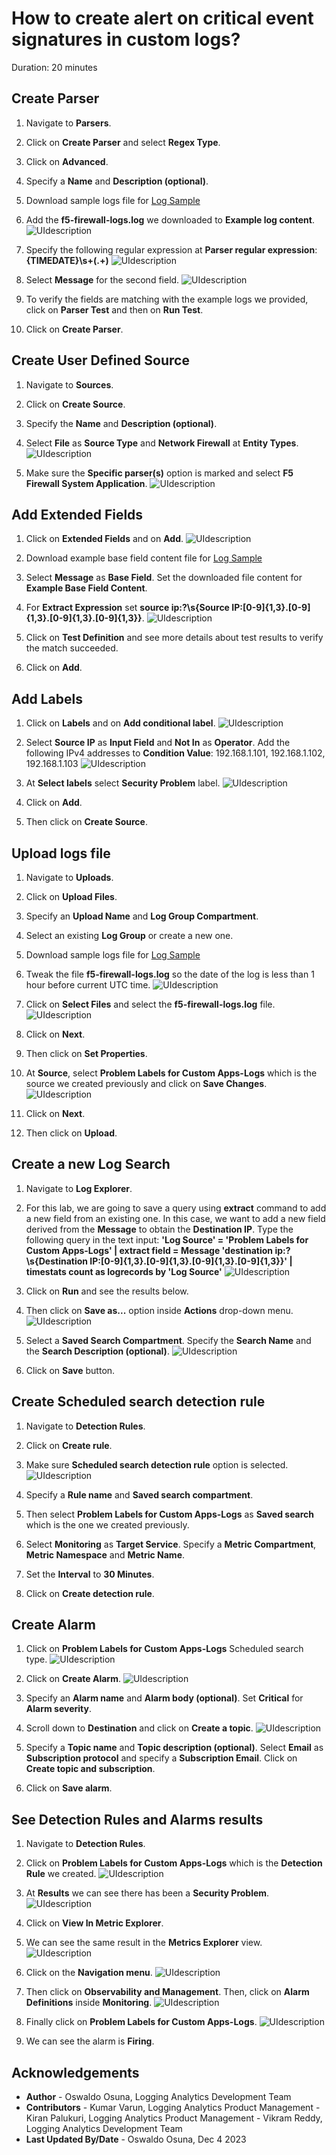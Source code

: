 # How to create alert on critical event signatures in custom logs?

Duration: 20 minutes

## Create Parser

1. Navigate to **Parsers**.

2. Click on **Create Parser** and select **Regex Type**.

3. Click on **Advanced**.

4. Specify a **Name** and **Description (optional)**.

5. Download sample logs file for [Log Sample](./files/f5-firewall-logs.log)

6. Add the **f5-firewall-logs.log** we downloaded to **Example log content**.
   ![](./images/parsers-create-01.png "UIdescription")

7. Specify the following regular expression at **Parser regular expression**: **{TIMEDATE}\s+(.+)**
   ![](./images/parsers-create-02.png "UIdescription")

8. Select **Message** for the second field.
   ![](./images/parsers-create-03.png "UIdescription")

9. To verify the fields are matching with the example logs we provided, click on **Parser Test** and then on **Run Test**.

10. Click on **Create Parser**.

## Create User Defined Source

1. Navigate to **Sources**.

2. Click on **Create Source**.

3. Specify the **Name** and **Description (optional)**.

4. Select **File** as **Source Type** and **Network Firewall** at **Entity Types**.
   ![](./images/source-create-01.png "UIdescription")

5. Make sure the **Specific parser(s)** option is marked and select **F5 Firewall System Application**.
   ![](./images/source-create-02.png "UIdescription")

## Add Extended Fields

1. Click on **Extended Fields** and on **Add**.
   ![](./images/efd-create-01.png "UIdescription")

2. Download example base field content file for [Log Sample](./files/example-base-field-content.log)

3. Select **Message** as **Base Field**. Set the downloaded file content for **Example Base Field Content**.

4. For **Extract Expression** set **source ip:?\s{Source IP:[0-9]{1,3}\.[0-9]{1,3}\.[0-9]{1,3}\.[0-9]{1,3}}**.
   ![](./images/efd-create-02.png "UIdescription")

5. Click on **Test Definition** and see more details about test results to verify the match succeeded.

6. Click on **Add**.

## Add Labels

1. Click on **Labels** and on **Add conditional label**.
   ![](./images/labels-create-01.png "UIdescription")

2. Select **Source IP** as **Input Field** and **Not In** as **Operator**. Add the following IPv4 addresses to **Condition Value**: 192.168.1.101, 192.168.1.102, 192.168.1.103
   ![](./images/labels-create-02.png "UIdescription")

3. At **Select labels** select **Security Problem** label.
   ![](./images/labels-create-03.png "UIdescription")

4. Click on **Add**.

5. Then click on **Create Source**.

## Upload logs file

1. Navigate to **Uploads**.

2. Click on **Upload Files**.

3. Specify an **Upload Name** and **Log Group Compartment**.

4. Select an existing **Log Group** or create a new one.

5. Download sample logs file for [Log Sample](./files/f5-firewall-logs.log)

6. Tweak the file **f5-firewall-logs.log** so the date of the log is less than 1 hour before current UTC time.
   ![](./images/upload-logs-01.png "UIdescription")

7. Click on **Select Files** and select the **f5-firewall-logs.log** file.
   ![](./images/upload-logs-02.png "UIdescription")

8. Click on **Next**.

9. Then click on **Set Properties**.

10. At **Source**, select **Problem Labels for Custom Apps-Logs** which is the source we created previously and click on **Save Changes**.
   ![](./images/upload-logs-03.png "UIdescription")

11. Click on **Next**.

12. Then click on **Upload**.

## Create a new Log Search

1. Navigate to **Log Explorer**.

2. For this lab, we are going to save a query using **extract** command to add a new field from an existing one. In this case, we want to add a new field derived from the **Message** to obtain the **Destination IP**.
  Type the following query in the text input: **'Log Source' = 'Problem Labels for Custom Apps-Logs' | extract field = Message 'destination ip:?\s{Destination IP:[0-9]{1,3}\.[0-9]{1,3}\.[0-9]{1,3}\.[0-9]{1,3}}' | timestats count as logrecords by 'Log Source'**
   ![](./images/log-search-create-01.png "UIdescription")

3. Click on **Run** and see the results below.

4. Then click on **Save as...** option inside **Actions** drop-down menu.
   ![](./images/log-search-create-02.png "UIdescription")

5. Select a **Saved Search Compartment**. Specify the **Search Name** and the **Search Description (optional)**.
   ![](./images/log-search-create-03.png "UIdescription")

6. Click on **Save** button.

## Create Scheduled search detection rule

1. Navigate to **Detection Rules**.

2. Click on **Create rule**.

3. Make sure **Scheduled search detection rule** option is selected.
   ![](./images/scheduled-search-create-01.png "UIdescription")

4. Specify a **Rule name** and **Saved search compartment**.

5. Then select **Problem Labels for Custom Apps-Logs** as **Saved search** which is the one we created previously.

6. Select **Monitoring** as **Target Service**. Specify a **Metric Compartment**, **Metric Namespace** and **Metric Name**.

7. Set the **Interval** to **30 Minutes**.

8. Click on **Create detection rule**.

## Create Alarm

1. Click on **Problem Labels for Custom Apps-Logs** Scheduled search type.
   ![](./images/scheduled-search-alarm-01.png "UIdescription")

2. Click on **Create Alarm**.
   ![](./images/scheduled-search-alarm-02.png "UIdescription")

3. Specify an **Alarm name** and **Alarm body (optional)**. Set **Critical** for **Alarm severity**.

4. Scroll down to **Destination** and click on **Create a topic**.
   ![](./images/scheduled-search-alarm-03.png "UIdescription")

5. Specify a **Topic name** and **Topic description (optional)**. Select **Email** as **Subscription protocol** and specify a **Subscription Email**. Click on **Create topic and subscription**.

6. Click on **Save alarm**.

## See Detection Rules and Alarms results

1. Navigate to **Detection Rules**.

2. Click on **Problem Labels for Custom Apps-Logs** which is the **Detection Rule** we created.
   ![](./images/results-01.png "UIdescription")

3. At **Results** we can see there has been a **Security Problem**.
   ![](./images/results-02.png "UIdescription")

4. Click on **View In Metric Explorer**.

5. We can see the same result in the **Metrics Explorer** view.
   ![](./images/results-03.png "UIdescription")

6. Click on the **Navigation menu**.
   ![](./images/results-04.png "UIdescription")

7. Then click on **Observability and Management**. Then, click on **Alarm Definitions** inside **Monitoring**.
   ![](./images/results-05.png "UIdescription")

8. Finally click on **Problem Labels for Custom Apps-Logs**.
   ![](./images/results-06.png "UIdescription")

9. We can see the alarm is **Firing**.

## Acknowledgements
* **Author** - Oswaldo Osuna, Logging Analytics Development Team
* **Contributors** -  Kumar Varun, Logging Analytics Product Management - Kiran Palukuri, Logging Analytics Product Management - Vikram Reddy, Logging Analytics Development Team 
* **Last Updated By/Date** - Oswaldo Osuna, Dec 4 2023

